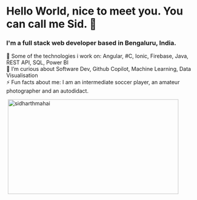 <div class="center">
<h1>Hello World, nice to meet you. You can call me Sid. 👋</h1>
<h3>I'm a full stack web developer based in Bengaluru, India.</h3>

🔭 Some of the technologies i work on: Angular, #C, Ionic, Firebase, Java, REST API, SQL, Power BI
<br>
🌱 I’m curious about Software Dev, Github Copilot, Machine Learning, Data Visualisation
<br>
⚡ Fun facts about me: I am an intermediate soccer player, an amateur photographer and an autodidact.
<br>
<p>&nbsp;<img align="center" src="https://github-readme-stats.vercel.app/api?username=SidharthMahai&show_icons=true&locale=en" alt="sidharthmahai" width="450" height="250" /></p>  
</div>
